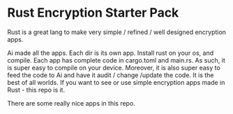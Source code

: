 # Rust Encryption Starter Pack 

Rust is a great lang to make very simple / refined / well designed encryption apps. 


Ai made all the apps. Each dir is its own app. Install rust on your os, and compile.  Each app has complete code in cargo.toml and main.rs. As such, it is super easy to compile on your device. Moreover, it is also super easy to feed the code to Ai and have it audit / change /update the code. It is the best of all worlds. If you want to see or use simple encryption apps made in Rust - this repo is it. 

There are some really nice apps in this repo. 

